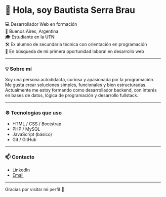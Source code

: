 # 👋 Hola, soy Bautista Serra Brau

💻 Desarrollador Web en formación  
📍 Buenos Aires, Argentina  
🎓 Estudiante en la UTN  
🛠️ Ex alumno de secundaria técnica con orientación en programación  
🚀 En búsqueda de mi primera oportunidad laboral en desarrollo web

---

### 💡 Sobre mí

Soy una persona autodidacta, curiosa y apasionada por la programación. Me gusta crear soluciones simples, funcionales y bien estructuradas. Actualmente me estoy formando como desarrollador backend, con interés en bases de datos, lógica de programación y desarrollo fullstack.

---

### ⚙️ Tecnologías que uso

- HTML / CSS / Bootstrap  
- PHP / MySQL  
- JavaScript (básico)  
- Git / GitHub

---

### 📫 Contacto

- [LinkedIn](https://www.linkedin.com/in/tu-linkedin)  
- [Email](mailto:tuemail@gmail.com)

---

Gracias por visitar mi perfil 🙌
